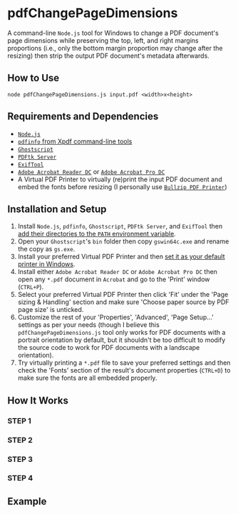 # pdfChangePageDimensions
A command-line `Node.js` tool for Windows to change a PDF document's page dimensions while preserving the top, left, and right margins proportions (i.e., only the bottom margin proportion may change after the resizing) then strip the output PDF document's metadata afterwards.

## How to Use
`node pdfChangePageDimensions.js input.pdf <width>x<height>`

## Requirements and Dependencies
- [`Node.js`](https://nodejs.org/en/download/)
- [`pdfinfo` from Xpdf command-line tools](https://www.xpdfreader.com/download.html/)
- [`Ghostscript`](https://www.ghostscript.com/releases/gsdnld.html/)
- [`PDFtk Server`](https://www.pdflabs.com/tools/pdftk-server/)
- [`ExifTool`](https://exiftool.org/install.html/)
- [`Adobe Acrobat Reader DC`](https://get.adobe.com/reader/) or [`Adobe Acrobat Pro DC`](https://www.adobe.com/acrobat.html/)
- A Virtual PDF Printer to virtually (re)print the input PDF document and embed the fonts before resizing (I personally use [`Bullzip PDF Printer`](https://www.bullzip.com/products/pdf/download.php/))

## Installation and Setup
1. Install `Node.js`, `pdfinfo`, `Ghostscript`, `PDFtk Server`, and `ExifTool` then [add their directories to the `PATH` environment variable](https://learn.microsoft.com/en-us/previous-versions/office/developer/sharepoint-2010/ee537574(v=office.14)/).
2. Open your `Ghostscript`'s `bin` folder then copy `gswin64c.exe` and rename the copy as `gs.exe`.
3. Install your preferred Virtual PDF Printer and then [set it as your default printer in Windows](https://support.microsoft.com/en-us/windows/set-a-default-printer-in-windows-e10cf8b8-e596-b102-bf84-c41022b5036f/).
4. Install either `Adobe Acrobat Reader DC` or `Adobe Acrobat Pro DC` then open any `*.pdf` document in `Acrobat` and go to the 'Print' window (`CTRL+P`).
5. Select your preferred Virtual PDF Printer then click 'Fit' under the 'Page sizing & Handling' section and make sure 'Choose paper source by PDF page size' is unticked.
6. Customize the rest of your 'Properties', 'Advanced', 'Page Setup...' settings as per your needs (though I believe this `pdfChangePageDimensions.js` tool only works for PDF documents with a portrait orientation by default, but it shouldn't be too difficult to modify the source code to work for PDF documents with a landscape orientation).
7. Try virtually printing a `*.pdf` file to save your preferred settings and then check the 'Fonts' section of the result's document properties (`CTRL+D`) to make sure the fonts are all embedded properly. 

## How It Works

### STEP 1

### STEP 2

### STEP 3

### STEP 4

## Example
